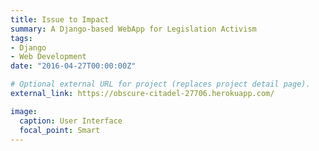 ```yaml
---
title: Issue to Impact
summary: A Django-based WebApp for Legislation Activism
tags:
- Django
- Web Development
date: "2016-04-27T00:00:00Z"

# Optional external URL for project (replaces project detail page).
external_link: https://obscure-citadel-27706.herokuapp.com/

image:
  caption: User Interface
  focal_point: Smart
---
```

